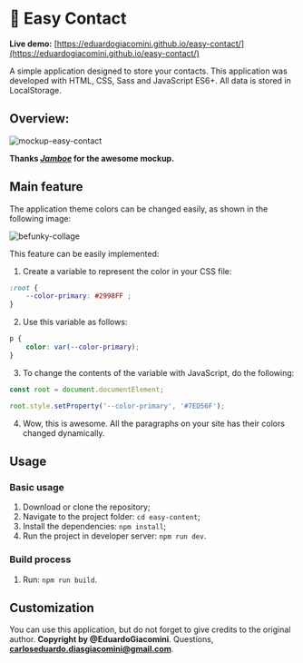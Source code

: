 # :email: Easy Contact
**Live demo:** [https://eduardogiacomini.github.io/easy-contact/](https://eduardogiacomini.github.io/easy-contact/)

A simple application designed to store your contacts. This application was developed with HTML, CSS, Sass and JavaScript ES6+. All data is stored in LocalStorage.

## Overview:

![mockup-easy-contact](https://user-images.githubusercontent.com/31314944/52521677-d647f280-2c61-11e9-82dc-dacd53d19a2d.png)

**Thanks _[Jamboe](https://www.jamboe.net/)_ for the awesome mockup.**

## Main feature

The application theme colors can be changed easily, as shown in the following image:

![befunky-collage](https://user-images.githubusercontent.com/31314944/52515522-7d457380-2bfb-11e9-8273-19ec61756bd6.jpg)

This feature can be easily implemented:
1. Create a variable to represent the color in your CSS file:
```css
:root {
    --color-primary: #2998FF ;
}
```
2. Use this variable as follows:
```css
p {
    color: var(--color-primary);
}
```
3. To change the contents of the variable with JavaScript, do the following:
```js
const root = document.documentElement;

root.style.setProperty('--color-primary', '#7ED56F');
```
4. Wow, this is awesome. All the paragraphs on your site has their colors changed dynamically.

## Usage

### Basic usage

1. Download or clone the repository;
2. Navigate to the project folder: `cd easy-content`;
3. Install the dependencies: `npm install`;
4. Run the project in developer server: `npm run dev`.

### Build process

1. Run: `npm run build`.

## Customization

You can use this application, but do not forget to give credits to the original author. **Copyright by @EduardoGiacomini**.
Questions, **carloseduardo.diasgiacomini@gmail.com**.
